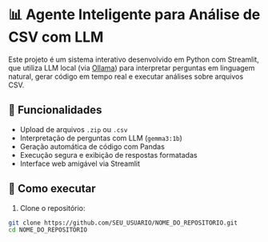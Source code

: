 # 📊 Agente Inteligente para Análise de CSV com LLM

Este projeto é um sistema interativo desenvolvido em Python com Streamlit, que utiliza LLM local (via [Ollama](https://ollama.ai)) para interpretar perguntas em linguagem natural, gerar código em tempo real e executar análises sobre arquivos CSV.

## 🔧 Funcionalidades

- Upload de arquivos `.zip` ou `.csv`
- Interpretação de perguntas com LLM (`gemma3:1b`)
- Geração automática de código com Pandas
- Execução segura e exibição de respostas formatadas
- Interface web amigável via Streamlit

## 🚀 Como executar

1. Clone o repositório:

```bash
git clone https://github.com/SEU_USUARIO/NOME_DO_REPOSITORIO.git
cd NOME_DO_REPOSITORIO
